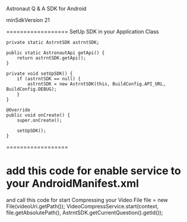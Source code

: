Astronaut Q & A SDK for Android

minSdkVersion 21

==================
SetUp SDK in your Application Class

    private static AstrntSDK astrntSDK;

    public static AstronautApi getApi() {
        return astrntSDK.getApi();
    }

    private void setUpSDK() {
        if (astrntSDK == null) {
            astrntSDK = new AstrntSDK(this, BuildConfig.API_URL, BuildConfig.DEBUG);
        }
    }

    @Override
    public void onCreate() {
        super.onCreate();

        setUpSDK();
    }
==================

add this code for enable service to your AndroidManifest.xml
    <service android:name="co.astrnt.qasdk.videocompressor.services.VideoCompressService"/>
==================

and call this code for start Compressing your Video
    File file = new File(videoUri.getPath());
    VideoCompressService.start(context, file.getAbsolutePath(), AstrntSDK.getCurrentQuestion().getId());
